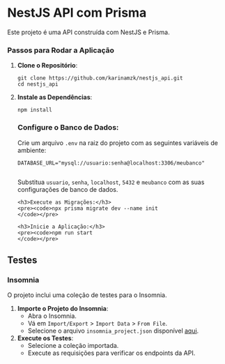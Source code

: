 <!DOCTYPE html>
<html lang="pt-br">
<body>
<h1>NestJS API com Prisma</h1>

<p>Este projeto é uma API construída com NestJS e Prisma.</p>

<h3>Passos para Rodar a Aplicação</h3>
<ol>
    <li><strong>Clone o Repositório</strong>:
        <pre><code>git clone https://github.com/karinamzk/nestjs_api.git
cd nestjs_api
</code></pre>
    </li>
    <li><strong>Instale as Dependências</strong>:
        <pre><code>npm install</code></pre>
    </li>
    <h3>Configure o Banco de Dados:</h3>
    <p>Crie um arquivo <code>.env</code> na raiz do projeto com as seguintes variáveis de ambiente:</p>
    <pre><code>DATABASE_URL="mysql://usuario:senha@localhost:3306/meubanco"
    </code></pre>
    <p>Substitua <code>usuario</code>, <code>senha</code>, <code>localhost</code>, <code>5432</code> e <code>meubanco</code> com as suas configurações de banco de dados.</p>
    
    <h3>Execute as Migrações:</h3>
    <pre><code>npx prisma migrate dev --name init
    </code></pre>
    
    <h3>Inicie a Aplicação:</h3>
    <pre><code>npm run start
    </code></pre>
    
</ol>

<h2>Testes</h2>

<h3>Insomnia</h3>
<p>O projeto inclui uma coleção de testes para o Insomnia.</p>

<ol>
    <li><strong>Importe o Projeto do Insomnia</strong>:
        <ul>
            <li>Abra o Insomnia.</li>
            <li>Vá em <code>Import/Export</code> &gt; <code>Import Data</code> &gt; <code>From File</code>.</li>
            <li>Selecione o arquivo <code>insomnia_project.json</code> disponível <a href="./docs/insomnia_project">aqui</a>.</li>
        </ul>
    </li>
    <li><strong>Execute os Testes</strong>:
        <ul>
            <li>Selecione a coleção importada.</li>
            <li>Execute as requisições para verificar os endpoints da API.</li>
        </ul>
    </li>
</ol>

</body>
</html>
